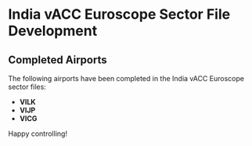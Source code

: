 # India vACC Euroscope Sector File Development

## Completed Airports

The following airports have been completed in the India vACC Euroscope sector files:

- **VILK**
- **VIJP**
- **VICG**

Happy controlling!

